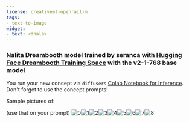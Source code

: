 ```yaml
---
license: creativeml-openrail-m
tags:
- text-to-image
widget:
- text: <dnala>
---
```

### Nalita Dreambooth model trained by seranca with [Hugging Face Dreambooth Training Space](https://huggingface.co/spaces/multimodalart/dreambooth-training) with the v2-1-768 base model

You run your new concept via `diffusers` [Colab Notebook for Inference](https://colab.research.google.com/github/huggingface/notebooks/blob/main/diffusers/sd_dreambooth_inference.ipynb). Don't forget to use the concept prompts! 

Sample pictures of:
  
  
  
  
  
  
  
  
<dnala> (use that on your prompt) 
![<dnala> 0](https://huggingface.co/seranca/nalita/resolve/main/concept_images/%3Cdnala%3E_%281%29.jpg)![<dnala> 1](https://huggingface.co/seranca/nalita/resolve/main/concept_images/%3Cdnala%3E_%282%29.jpg)![<dnala> 2](https://huggingface.co/seranca/nalita/resolve/main/concept_images/%3Cdnala%3E_%283%29.jpg)![<dnala> 3](https://huggingface.co/seranca/nalita/resolve/main/concept_images/%3Cdnala%3E_%284%29.jpg)![<dnala> 4](https://huggingface.co/seranca/nalita/resolve/main/concept_images/%3Cdnala%3E_%285%29.jpg)![<dnala> 5](https://huggingface.co/seranca/nalita/resolve/main/concept_images/%3Cdnala%3E_%286%29.jpg)![<dnala> 6](https://huggingface.co/seranca/nalita/resolve/main/concept_images/%3Cdnala%3E_%287%29.jpg)![<dnala> 7](https://huggingface.co/seranca/nalita/resolve/main/concept_images/%3Cdnala%3E_%288%29.jpg)![<dnala> 8](https://huggingface.co/seranca/nalita/resolve/main/concept_images/%3Cdnala%3E_%289%29.jpg)
